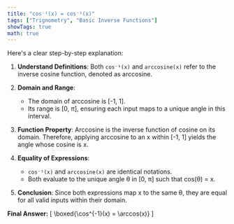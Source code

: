 ```yaml
---
title: "cos⁻¹(x) = cos⁻¹(x)"
tags: ["Trignometry", "Basic Inverse Functions"]
showTags: true
math: true
---
```




Here's a clear step-by-step explanation:

1. **Understand Definitions**: Both `cos⁻¹(x)` and `arccosine(x)` refer to the inverse cosine function, denoted as arccosine.

2. **Domain and Range**:
   - The domain of arccosine is [-1, 1].
   - Its range is [0, π], ensuring each input maps to a unique angle in this interval.

3. **Function Property**: Arccosine is the inverse function of cosine on its domain. Therefore, applying arccosine to an x within [-1, 1] yields the angle whose cosine is x.

4. **Equality of Expressions**:
   - `cos⁻¹(x)` and `arccosine(x)` are identical notations.
   - Both evaluate to the unique angle θ in [0, π] such that cos(θ) = x.

5. **Conclusion**: Since both expressions map x to the same θ, they are equal for all valid inputs within their domain.

**Final Answer:**
\[
\boxed{\cos^{-1}(x) = \arccos(x)}
\]
